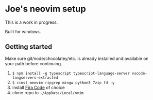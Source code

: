 # Joe's neovim setup

This is a work in progress.

Built for windows.

## Getting started

Make sure git/node/chocolatey/etc. is already installed and available on your path before continuing.

1. `$ npm install -g typescript typescript-language-server vscode-langservers-extracted`
1. `$ cinst neovim ripgrep mingw python3 7zip fd -y`
1. Install [Fira Code](https://www.nerdfonts.com/font-downloads) of choice
1. clone repo to `~/AppData/Local/nvim`

